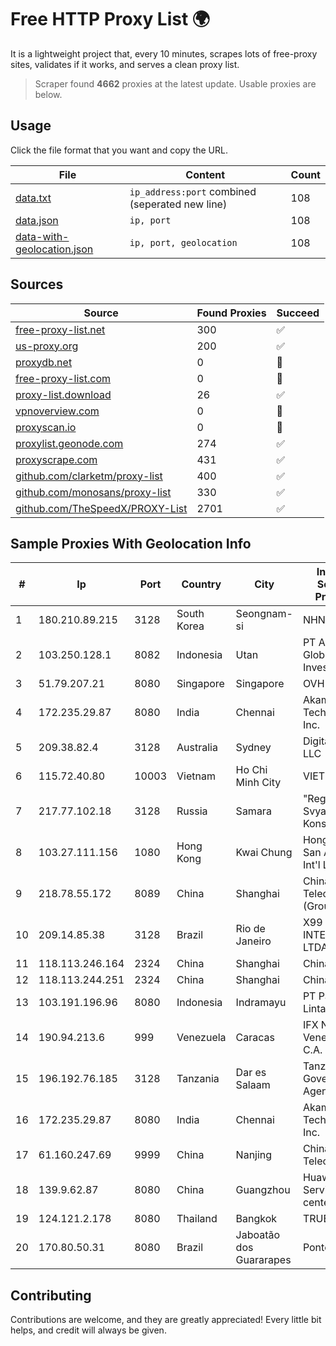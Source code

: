 
# Free HTTP Proxy List 🌍

It is a lightweight project that, every 10 minutes, scrapes lots of free-proxy sites, validates if it works, and serves a clean proxy list.


> Scraper found **4662** proxies at the latest update. Usable proxies are below.

## Usage

Click the file format that you want and copy the URL.


|File|Content|Count|
|----|-------|-----|
|[data.txt](https://raw.githubusercontent.com/themiralay/Proxy-List-World/master/data.txt)|`ip_address:port` combined (seperated new line)|108|
|[data.json](https://raw.githubusercontent.com/themiralay/Proxy-List-World/master/data.json)|`ip, port`|108|
|[data-with-geolocation.json](https://raw.githubusercontent.com/themiralay/Proxy-List-World/master/data-with-geolocation.json)|`ip, port, geolocation`|108|

## Sources

|Source|Found Proxies|Succeed|
|------|-------------|-------|
|[free-proxy-list.net](https://free-proxy-list.net)|300|✅|
|[us-proxy.org](https://www.us-proxy.org)|200|✅|
|[proxydb.net](http://proxydb.net)|0|🚫|
|[free-proxy-list.com](https://free-proxy-list.com/?page=&port=&type%5B%5D=http&type%5B%5D=https&up_time=0&search=Search)|0|🚫|
|[proxy-list.download](https://www.proxy-list.download/HTTP)|26|✅|
|[vpnoverview.com](https://vpnoverview.com/privacy/anonymous-browsing/free-proxy-servers)|0|🚫|
|[proxyscan.io](https://www.proxyscan.io)|0|🚫|
|[proxylist.geonode.com](https://proxylist.geonode.com/api/proxy-list?limit=300&page=1&sort_by=lastChecked&sort_type=desc&protocols=http,https)|274|✅|
|[proxyscrape.com](https://api.proxyscrape.com/v2/?request=displayproxies&protocol=http&timeout=10000&country=all&ssl=all&anonymity=all)|431|✅|
|[github.com/clarketm/proxy-list](https://raw.githubusercontent.com/clarketm/proxy-list/master/proxy-list-raw.txt)|400|✅|
|[github.com/monosans/proxy-list](https://raw.githubusercontent.com/monosans/proxy-list/main/proxies/http.txt)|330|✅|
|[github.com/TheSpeedX/PROXY-List](https://raw.githubusercontent.com/TheSpeedX/PROXY-List/master/http.txt)|2701|✅|


## Sample Proxies With Geolocation Info

|#|Ip|Port|Country|City|Internet Service Provider|
|-|--|----|-------|----|-------------------------|
|1|180.210.89.215|3128|South Korea|Seongnam-si|NHNCLOUD|
|2|103.250.128.1|8082|Indonesia|Utan|PT Asri Global Investama|
|3|51.79.207.21|8080|Singapore|Singapore|OVH SAS|
|4|172.235.29.87|8080|India|Chennai|Akamai Technologies, Inc.|
|5|209.38.82.4|3128|Australia|Sydney|DigitalOcean, LLC|
|6|115.72.40.80|10003|Vietnam|Ho Chi Minh City|VIETELmetro|
|7|217.77.102.18|3128|Russia|Samara|"Region Svyaz Konsalt" LLC|
|8|103.27.111.156|1080|Hong Kong|Kwai Chung|Hong Kong San Ai Net Int'l Limited|
|9|218.78.55.172|8089|China|Shanghai|China Telecom (Group)|
|10|209.14.85.38|3128|Brazil|Rio de Janeiro|X99 INTERNET LTDA.|
|11|118.113.246.164|2324|China|Shanghai|Chinanet|
|12|118.113.244.251|2324|China|Shanghai|Chinanet|
|13|103.191.196.96|8080|Indonesia|Indramayu|PT Pangkalan Lintas Data|
|14|190.94.213.6|999|Venezuela|Caracas|IFX Networks Venezuela C.A.|
|15|196.192.76.185|3128|Tanzania|Dar es Salaam|Tanzania e-Government Agency|
|16|172.235.29.87|8080|India|Chennai|Akamai Technologies, Inc.|
|17|61.160.247.69|9999|China|Nanjing|China Telecom|
|18|139.9.62.87|8080|China|Guangzhou|Huawei Cloud Service data center|
|19|124.121.2.178|8080|Thailand|Bangkok|TRUEBB|
|20|170.80.50.31|8080|Brazil|Jaboatão dos Guararapes|Ponte Digital|



## Contributing

Contributions are welcome, and they are greatly appreciated! Every
little bit helps, and credit will always be given.

